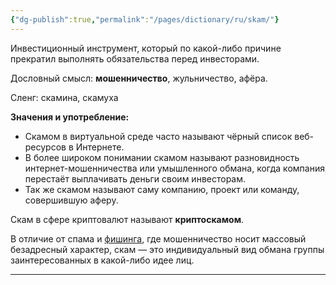 ```yaml
---
{"dg-publish":true,"permalink":"/pages/dictionary/ru/skam/"}
---
```



Инвестиционный инструмент, который по какой-либо причине прекратил выполнять обязательства перед инвесторами.

Дословный смысл: **мошенничество**, жульничество, афёра.

Сленг: скамина, скамуха

**Значения и употребление:**

* Скамом в виртуальной среде часто называют чёрный список веб-ресурсов в Интернете.
* В более широком понимании скамом называют разновидность интернет-мошенничества или умышленного обмана, когда компания перестаёт выплачивать деньги своим инвесторам.
* Так же скамом называют саму компанию, проект или команду, совершившую аферу.

Скам в сфере криптовалют называют **криптоскамом**.

В отличие от спама и [фишинга](https://hackmd.io/hQ8NubDmQ6CNfO_EU14NNQ), где мошенничество носит массовый безадресный характер, скам — это индивидуальный вид обмана группы заинтересованных в какой-либо идее лиц.

---
